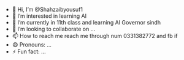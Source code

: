 - 👋 Hi, I’m @Shahzaibyousuf1
- 👀 I’m interested in learning AI
- 🌱 I’m currently in 11th class and learning AI Governor sindh
- 💞️ I’m looking to collaborate on ...
- 📫 How to reach me reach me through num 0331382772 and fb if
- 😄 Pronouns: ...
- ⚡ Fun fact: ...

<!---
Shahzaibyousuf1/Shahzaibyousuf1 is a ✨ special ✨ repository because its `README.md` (this file) appears on your GitHub profile.
You can click the Preview link to take a look at your changes.
--->
